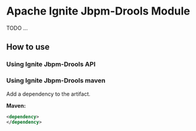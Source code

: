 # Apache Ignite Jbpm-Drools Module 
TODO ... 

## How to use

### Using Ignite Jbpm-Drools API 


### Using Ignite Jbpm-Drools maven 

Add a dependency to the artifact.

**Maven:**

```xml
<dependency>
</dependency>
```


